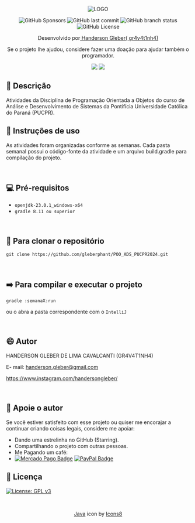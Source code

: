 <div style="Text-align: center;">

![LOGO](https://www.pucpr.br/wp-content/themes/pucpr/_assets/images/logo-pucpr-vermelha.svg)

![GitHub Sponsors](https://img.shields.io/github/sponsors/gleberphant)
![GitHub last commit](https://img.shields.io/github/last-commit/gleberphant/POO_ADS_PUCPR2024)
![GitHub branch status](https://img.shields.io/github/checks-status/gleberphant/POO_ADS_PUCPR2024/master)
![GitHub License](https://img.shields.io/github/license/gleberphant/POO_ADS_PUCPR2024)


Desenvolvido por<a href=biolivre.com.br/handersongleber> Handerson Gleber( gr4v4t1nh4) </a>


Se o projeto lhe ajudou, considere fazer uma doação para ajudar também o programador.

<a href="http://link.mercadopago.com.br/handersongleber" ><img src="https://img.shields.io/badge/Mercado%20Pago-00B1EA?logo=mercadopago&logoColor=fff&style=flat"></a>
<a href="https://www.paypal.com/donate/?business=GZCPGEVTCZ8VW&no_recurring=0&currency_code=USD" ><img src="https://img.shields.io/badge/PayPal-003087?logo=paypal&logoColor=fff&style=flat"></a>


</div>



## 🐙 Descrição

Atividades da Disciplina de Programação Orientada a Objetos do curso de Análise e Desenvolvimento de Sistemas da Pontifícia Universidade Católica do Paraná (PUCPR).

## 🚀 Instruções de uso
As atividades foram organizadas conforme as semanas.
Cada pasta semanal possui o código-fonte da atividade e um arquivo build.gradle para compilação do projeto.

<br>

## 💻 Pré-requisitos

- `openjdk-23.0.1_windows-x64`
- `gradle 8.11 ou superior`

<br>

## 💾 Para clonar o repositório

```
git clone https://github.com/gleberphant/POO_ADS_PUCPR2024.git
```

<br>


## ➡️ Para compilar e executar o projeto

```
gradle :semanaX:run 
``` 
ou o abra a pasta correspondente com o `IntelliJ` 


<br>


## 😄 Autor

HANDERSON GLEBER DE LIMA CAVALCANTI (GR4V4T1NH4)

E- mail:  handerson.gleber@gmail.com

https://www.instagram.com/handersongleber/

<br>

## 🤝 Apoie o autor

Se você estiver satisfeito com esse projeto ou quiser me encorajar a continuar criando coisas legais, considere me apoiar:

* Dando uma estrelinha no GitHub (Starring).
* Compartilhando o projeto com outras pessoas. 
* Me Pagando um café:
* [![Mercado Pago Badge](https://img.shields.io/badge/Mercado%20Pago-00B1EA?logo=mercadopago&logoColor=fff&style=flat)]("http://link.mercadopago.com.br/handersongleber")   [![PayPal Badge](https://img.shields.io/badge/PayPal-003087?logo=paypal&logoColor=fff&style=flat)]("https://www.paypal.com/donate/?business=GZCPGEVTCZ8VW&no_recurring=0&currency_code=USD")

## 📝 Licença

[![License: GPL v3](https://img.shields.io/badge/License-GPLv3-blue.svg)](https://www.gnu.org/licenses/gpl-3.0)

<div style="Text-align: center;">
<br>

<a target="_blank" href="https://icons8.com/icon/FBycNmdwUQz1/java">Java</a> icon by <a target="_blank" href="https://icons8.com">Icons8</a>

<br>
</div>

